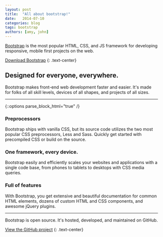 ```yaml
---
layout: post
title:  "All about bootstrap!"
date:   2014-07-10
categories: blog
tags: bootstrap
authors: [amy, john]
---
```


[Bootstrap][] is the most popular HTML, CSS, and JS framework for developing responsive, mobile first projects on the web.

<a href="http://getbootstrap.com/getting-started#download" class="btn btn-default btn-lg">Download Bootstrap</a>
{: .text-center}

## Designed for everyone, everywhere.

Bootstrap makes front-end web development faster and easier. It's made for folks of all skill levels, devices of all shapes, and projects of all sizes.

<hr class="half-rule" />

{::options parse_block_html="true" /}

<div class="container-fluid">
<div class="row">
  <div class="col-sm-4">

### Preprocessors

Bootstrap ships with vanilla CSS, but its source code utilizes the two most popular CSS preprocessors, Less and Sass. Quickly get started with precompiled CSS or build on the source.
  </div>
  <div class="col-sm-4">

### One framework, every device.

Bootstrap easily and efficiently scales your websites and applications with a single code base, from phones to tablets to desktops with CSS media queries.
  </div>
  <div class="col-sm-4">

### Full of features

With Bootstrap, you get extensive and beautiful documentation for common HTML elements, dozens of custom HTML and CSS components, and awesome jQuery plugins.
  </div>
</div>
</div>

<hr class="half-rule" />

Bootstrap is open source. It's hosted, developed, and maintained on GitHub.

<a href="https://github.com/twbs/bootstrap" class="btn btn-default btn-lg">View the GitHub project</a>
{: .text-center}

[Bootstrap]: http://getbootstrap.com/
